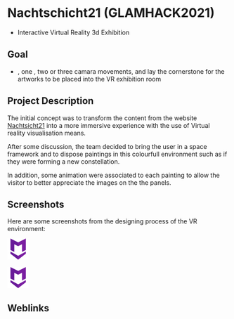 # Nachtschicht21 (GLAMHACK2021) 
- Interactive Virtual Reality 3d Exhibition  

## Goal
- , one , two or three camara movements, and lay the cornerstone for the artworks to be placed into the VR exhibition room

## Project Description 
The initial concept was to transform the content from the website [Nachtsicht21](https://www.nachtschicht21.ch/) into a more immersive experience with the use of Virtual reality visualisation means. 

After some discussion, the team decided to bring the user in a space framework and to dispose paintings in this colourfull environment such as if they were forming a new constellation. 

In addition, some animation were associated to each painting to allow the visitor to better appreciate the images on the the panels. 

## Screenshots
Here are some screenshots from the designing process of the VR environment: 

![alt text](https://github.com/adam-p/markdown-here/raw/master/src/common/images/icon48.png "skeleton")

![alt text](https://github.com/adam-p/markdown-here/raw/master/src/common/images/icon48.png "Color sketch")

## Weblinks 



